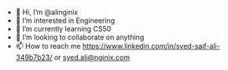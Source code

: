 - 👋 Hi, I’m @alinginix
- 👀 I’m interested in Engineering
- 🌱 I’m currently learning CS50
- 💞️ I’m looking to collaborate on anything
- 📫 How to reach me https://www.linkedin.com/in/syed-saif-ali-349b7b23/ or syed.ali@nginix.com

<!---
alinginix/alinginix is a ✨ special ✨ repository because its `README.md` (this file) appears on your GitHub profile.
You can click the Preview link to take a look at your changes.
--->
